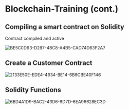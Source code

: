 # Blockchain-Training (cont.)

## Compiling a smart contract on Solidity

Contract compiled and active

![BE5C0D93-D287-48C8-A4B5-CAD74D63F2A7](https://user-images.githubusercontent.com/16564975/209991103-21c987e7-d95f-41ee-89c5-3863d7aea4dd.jpeg)

## Create a Customer Contract

![2133E50E-EDE4-4934-BE14-6B6CBE40F146](https://user-images.githubusercontent.com/16564975/209992264-08c5cdd8-3e1f-4fc7-9edb-4d296861207b.jpeg)

## Solidity Functions

![6BD4A1D9-BAC2-43D6-8D7D-6EA96628EC3D](https://user-images.githubusercontent.com/16564975/210004714-e61c23f8-c42a-4a8d-a51c-9fecf1fbf285.jpeg)
